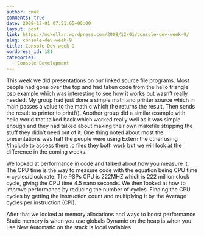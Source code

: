 ```yaml
---
author: cmuk
comments: true
date: 2008-12-01 07:51:05+00:00
layout: post
link: https://mckellar.wordpress.com/2008/12/01/console-dev-week-9/
slug: console-dev-week-9
title: Console Dev week 9
wordpress_id: 181
categories:
  - Console Development
---
```


This week we did presentations on our linked source file programs. Most people had gone over the top and had taken code from the hello triangle psp example which was interesting to see how it works but wasn’t really needed. My group had just done a simple math and printer source which in main passes a value to the math.c which the returns the result. Then sends the result to printer to printf(). Another group did a similar example with hello world that talked back which worked really well as it was simple enough and they had talked about making their own makefile stripping the stuff they didn’t need out of it. One thing noted about most the presentations was half the people were using Extern the other using #Include to access there .c files they both work but we will look at the difference in the coming weeks.

We looked at performance in code and talked about how you measure it. The CPU time is the way to measure code with the equation being CPU time = cycles/clock rate. The PSPs CPU is 222MHZ which is 222 million clock cycle, giving the CPU time 4.5 nano seconds. We then looked at how to improve performance by reducing the number of cycles. Finding the CPU cycles by getting the instruction count and multiplying it by the Average cycles per instruction (CPI).

After that we looked at memory allocations and ways to boost performance
Static memory is when you use globals
Dynamic on the heap is when you use New
Automatic on the stack is local variables
